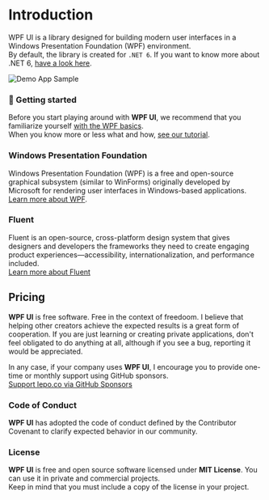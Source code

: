 # Introduction

WPF UI is a library designed for building modern user interfaces in a Windows Presentation Foundation (WPF) environment.  
By default, the library is created for `.NET 6`. If you want to know more about .NET 6, [have a look here](https://docs.microsoft.com/en-us/dotnet/core/whats-new/dotnet-6).

![Demo App Sample](https://user-images.githubusercontent.com/13592821/166259110-0fb98120-fe34-4e6d-ab92-9f72ad7113c3.png)

### 🚀 Getting started

Before you start playing around with **WPF UI**, we recommend that you familiarize yourself [with the WPF basics](https://docs.microsoft.com/en-us/dotnet/desktop/wpf/get-started/create-app-visual-studio?view=netdesktop-6.0).  
When you know more or less what and how, [see our tutorial](https://wpfui.lepo.co/documentation/tutorial).

### Windows Presentation Foundation

Windows Presentation Foundation (WPF) is a free and open-source graphical subsystem (similar to WinForms) originally developed by Microsoft for rendering user interfaces in Windows-based applications.  
[Learn more about WPF](https://github.com/dotnet/wpf).

### Fluent

Fluent is an open-source, cross-platform design system that gives designers and developers the frameworks they need to create engaging product experiences—accessibility, internationalization, and performance included.  
[Learn more about Fluent](https://www.microsoft.com/design/fluent/#/)

## Pricing

**WPF UI** is free software. Free in the context of freedoom. I believe that helping other creators achieve the expected results is a great form of cooperation. If you are just learning or creating private applications, don't feel obligated to do anything at all, although if you see a bug, reporting it would be appreciated.

In any case, if your company uses **WPF UI**, I encourage you to provide one-time or monthly support using GitHub sponsors.  
[Support lepo.co via GitHub Sponsors](https://github.com/sponsors/lepoco)

### Code of Conduct

**WPF UI** has adopted the code of conduct defined by the Contributor Covenant to clarify expected behavior in our community.

### License

**WPF UI** is free and open source software licensed under **MIT License**. You can use it in private and commercial projects.  
Keep in mind that you must include a copy of the license in your project.
